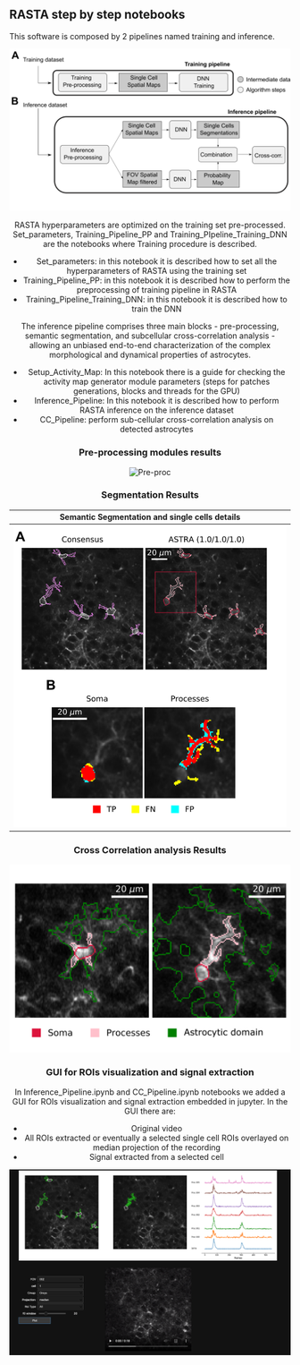 
## RASTA step by step notebooks
This software is composed by 2 pipelines named training and inference.

<div style="text-align:center"><img src="../github_images/SIfigure1.png" width="700" alt="Pipelines"/>

RASTA hyperparameters are optimized on the training set pre-processed. Set_parameters, Training_Pipeline_PP and Training_PIpeline_Training_DNN are the notebooks where Training procedure is described. 


- Set_parameters: in this notebook it is described how to set all the hyperparameters of RASTA using the training set 
- Training_Pipeline_PP: in this notebook it is described how to perform the preprocessing of training pipeline in RASTA
- Training_Pipeline_Training_DNN: in this notebook it is described how to train the DNN


The inference pipeline comprises three main blocks - pre-processing, semantic segmentation, 
and subcellular cross-correlation analysis - allowing an unbiased end-to-end characterization of the complex morphological and dynamical properties of astrocytes.  

- Setup_Activity_Map: In this notebook there is a guide for checking the activity map generator module parameters (steps for patches generations, blocks and threads for the GPU)
- Inference_Pipeline: In this notebook it is described how to perform RASTA inference on the inference dataset
- CC_Pipeline: perform sub-cellular cross-correlation analysis on detected astrocytes

### Pre-processing modules results

<img src="../github_images/SIfigure2.png" alt="Pre-proc"/>

### Segmentation Results
| Semantic Segmentation and single cells details| 
|:------------:|
|  <img src="../github_images/figure2.png" width="600"> |


### Cross Correlation analysis Results
<img src="../github_images/figure3.png" width="600" alt="Cross_corr"/>

### GUI for ROIs visualization and signal extraction
In Inference_Pipeline.ipynb and CC_Pipeline.ipynb notebooks we added a GUI for ROIs visualization and signal extraction embedded in jupyter.
In the GUI there are:
- Original video
- All ROIs extracted or eventually a selected single cell ROIs overlayed on median projection of the recording
- Signal extracted from a selected cell

<img src="../github_images/GUI_git.png" />
